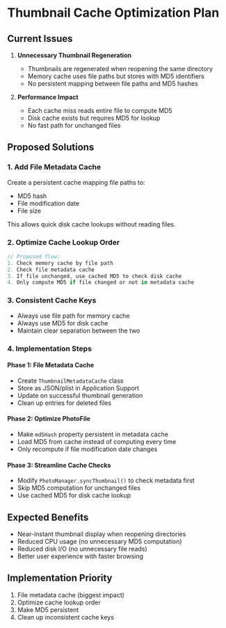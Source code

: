 # Thumbnail Cache Optimization Plan

## Current Issues

1. **Unnecessary Thumbnail Regeneration**
   - Thumbnails are regenerated when reopening the same directory
   - Memory cache uses file paths but stores with MD5 identifiers
   - No persistent mapping between file paths and MD5 hashes

2. **Performance Impact**
   - Each cache miss reads entire file to compute MD5
   - Disk cache exists but requires MD5 for lookup
   - No fast path for unchanged files

## Proposed Solutions

### 1. Add File Metadata Cache
Create a persistent cache mapping file paths to:
- MD5 hash
- File modification date
- File size

This allows quick disk cache lookups without reading files.

### 2. Optimize Cache Lookup Order
```swift
// Proposed flow:
1. Check memory cache by file path
2. Check file metadata cache
3. If file unchanged, use cached MD5 to check disk cache
4. Only compute MD5 if file changed or not in metadata cache
```

### 3. Consistent Cache Keys
- Always use file path for memory cache
- Always use MD5 for disk cache
- Maintain clear separation between the two

### 4. Implementation Steps

#### Phase 1: File Metadata Cache
- Create `ThumbnailMetadataCache` class
- Store as JSON/plist in Application Support
- Update on successful thumbnail generation
- Clean up entries for deleted files

#### Phase 2: Optimize PhotoFile
- Make `md5Hash` property persistent in metadata cache
- Load MD5 from cache instead of computing every time
- Only recompute if file modification date changes

#### Phase 3: Streamline Cache Checks
- Modify `PhotoManager.syncThumbnail()` to check metadata first
- Skip MD5 computation for unchanged files
- Use cached MD5 for disk cache lookup

## Expected Benefits

- Near-instant thumbnail display when reopening directories
- Reduced CPU usage (no unnecessary MD5 computation)
- Reduced disk I/O (no unnecessary file reads)
- Better user experience with faster browsing

## Implementation Priority

1. File metadata cache (biggest impact)
2. Optimize cache lookup order
3. Make MD5 persistent
4. Clean up inconsistent cache keys